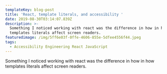 ```yaml
---
templateKey: blog-post
title: 'React, template literals, and accessibility '
date: 2019-08-30T03:14:07.839Z
description: >-
  Something I noticed working with react was the difference in how in how
  templates literals affect screen readers.
featuredimage: /img/5ff6e03f-0ffe-4606-855e-5dfee4556f44.jpeg
tags:
  - Accessibility Engineering React JavaScript
---
```

Something I noticed working with react was the difference in how in how templates literals affect screen readers.
